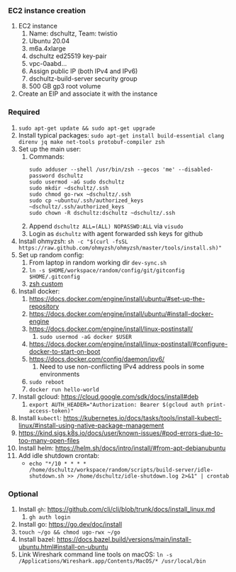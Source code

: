 ### EC2 instance creation
1. EC2 instance
   1. Name: dschultz, Team: twistio
   2. Ubuntu 20.04
   3. m6a.4xlarge
   4. dschultz ed25519 key-pair
   5. vpc-0aabd...
   6. Assign public IP (both IPv4 and IPv6)
   7. dschultz-build-server security group
   8. 500 GB gp3 root volume
2. Create an EIP and associate it with the instance

### Required
1. `sudo apt-get update && sudo apt-get upgrade`
2. Install typical packages: `sudo apt-get install build-essential clang direnv jq make net-tools protobuf-compiler zsh`
3. Set up the main user:
   1. Commands:
      ```shell
      sudo adduser --shell /usr/bin/zsh --gecos 'me' --disabled-password dschultz
      sudo usermod -aG sudo dschultz
      sudo mkdir ~dschultz/.ssh
      sudo chmod go-rwx ~dschultz/.ssh
      sudo cp ~ubuntu/.ssh/authorized_keys ~dschultz/.ssh/authorized_keys
      sudo chown -R dschultz:dschultz ~dschultz/.ssh
      ```
   2. Append `dschultz ALL=(ALL) NOPASSWD:ALL` via `visudo`
   3. Login as `dschultz` with agent forwarded ssh keys for github
4. Install ohmyzsh: `sh -c "$(curl -fsSL https://raw.github.com/ohmyzsh/ohmyzsh/master/tools/install.sh)"`
5. Set up random config:
   1. From laptop in random working dir `dev-sync.sh`
   2. `ln -s $HOME/workspace/random/config/git/gitconfig $HOME/.gitconfig`
   3. [zsh custom](../zsh-custom/README.md)
6. Install docker:
   1. https://docs.docker.com/engine/install/ubuntu/#set-up-the-repository
   2. https://docs.docker.com/engine/install/ubuntu/#install-docker-engine
   3. https://docs.docker.com/engine/install/linux-postinstall/
      1. `sudo usermod -aG docker $USER`
   4. https://docs.docker.com/engine/install/linux-postinstall/#configure-docker-to-start-on-boot
   5. https://docs.docker.com/config/daemon/ipv6/
      1. Need to use non-conflicting IPv4 address pools in some environments
   6. `sudo reboot`
   7. `docker run hello-world`
7. Install gcloud: https://cloud.google.com/sdk/docs/install#deb
   1. `export AUTH_HEADER="Authorization: Bearer $(gcloud auth print-access-token)"`
8. Install `kubectl`: https://kubernetes.io/docs/tasks/tools/install-kubectl-linux/#install-using-native-package-management
9. https://kind.sigs.k8s.io/docs/user/known-issues/#pod-errors-due-to-too-many-open-files
10. Install helm: https://helm.sh/docs/intro/install/#from-apt-debianubuntu
11. Add idle shutdown crontab:
    * `echo "*/10 * * * * /home/dschultz/workspace/random/scripts/build-server/idle-shutdown.sh >> /home/dschultz/idle-shutdown.log 2>&1" | crontab`

### Optional
1. Install `gh`: https://github.com/cli/cli/blob/trunk/docs/install_linux.md
   1. `gh auth login`
2. Install go: https://go.dev/doc/install
3. `touch ~/go && chmod ugo-rwx ~/go`
4. Install bazel: https://docs.bazel.build/versions/main/install-ubuntu.html#install-on-ubuntu
5. Link Wireshark command line tools on macOS:
   `ln -s /Applications/Wireshark.app/Contents/MacOS/* /usr/local/bin`
